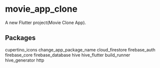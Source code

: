 # movie_app_clone

A new Flutter project(Movie Clone App).

## Packages

cupertino_icons
change_app_package_name
cloud_firestore
firebase_auth
firebase_core
firebase_database
hive
hive_flutter
build_runner
hive_generator
http
